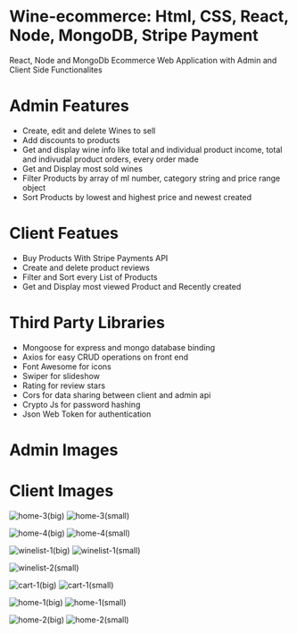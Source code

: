 # Wine-ecommerce: Html, CSS, React, Node, MongoDB, Stripe Payment
React, Node and MongoDb Ecommerce Web Application with Admin and Client Side Functionalites
# Admin Features
* Create, edit and delete Wines to sell 
* Add discounts to products
* Get and display wine info like total and individual product income, total and indivudal product orders, 
every order made
* Get and Display most sold wines
* Filter Products by array of ml number, category string and price range object
* Sort Products by lowest and highest price and newest created
# Client Featues
* Buy Products With Stripe Payments API
* Create and delete product reviews 
* Filter and Sort every List of Products
* Get and Display most viewed Product and Recently created
# Third Party Libraries
* Mongoose for express and mongo database binding
* Axios for easy CRUD operations on front end
* Font Awesome for icons
* Swiper for slideshow
* Rating for review stars
* Cors for data sharing between client and admin api
* Crypto Js for password hashing
* Json Web Token for authentication

# Admin Images


# Client Images
![home-3(big)](https://user-images.githubusercontent.com/56201348/217082622-fb087069-9daa-4ae5-a0f0-9240c9300332.jpg)
![home-3(small)](https://user-images.githubusercontent.com/56201348/217082628-aef01b87-6657-4bb1-8e24-583d8bc6127a.jpg)

![home-4(big)](https://user-images.githubusercontent.com/56201348/217082631-9c41e1d3-9319-4d3a-85bb-1d13380b7360.jpg)
![home-4(small)](https://user-images.githubusercontent.com/56201348/217082635-aa373926-e5bb-493d-b2f0-f26fcb92f7c8.jpg)

![winelist-1(big)](https://user-images.githubusercontent.com/56201348/217082639-b5e01ef4-1afa-4c04-b659-f4ee7667bacd.jpg)
![winelist-1(small)](https://user-images.githubusercontent.com/56201348/217082648-5167004c-5d16-4849-8137-349aa5341835.jpg)

![winelist-2(small)](https://user-images.githubusercontent.com/56201348/217082651-317a4bc3-5d22-454c-b97b-d11387e45579.jpg)

![cart-1(big)](https://user-images.githubusercontent.com/56201348/217082654-f592ff8e-2d52-4104-8609-e58d38ebb62f.jpg)
![cart-1(small)](https://user-images.githubusercontent.com/56201348/217082657-22a8d4cc-951c-43c9-bf73-849189405409.jpg)

![home-1(big)](https://user-images.githubusercontent.com/56201348/217082662-f4d00627-a988-4990-a74d-46d3a6830b49.jpg)
![home-1(small)](https://user-images.githubusercontent.com/56201348/217082667-25667111-98c1-4381-844b-1bce39e96ab9.jpg)

![home-2(big)](https://user-images.githubusercontent.com/56201348/217082671-97506eea-cc73-4e6d-a5b2-1346ef7d9a91.jpg)
![home-2(small)](https://user-images.githubusercontent.com/56201348/217082673-3e394584-5063-44af-9dd7-891e78163eb6.jpg)

